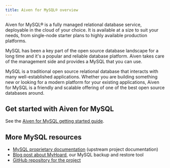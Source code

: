 ```yaml
---
title: Aiven for MySQL® overview
---
```


Aiven for MySQL® is a fully managed relational database service, deployable in the cloud of your choice. It is available at a size to suit your needs, from single-node starter plans to highly available production platforms.

MySQL has been a key part of the open source
database landscape for a long time and it's a popular and reliable
database platform. Aiven takes care of the management side and provides
a MySQL that you can use.

MySQL is a traditional open source relational database that interacts
with many well-established applications. Whether you are building
something new or looking for a modern platform for your existing
applications, Aiven for MySQL is a friendly and scalable offering of one
of the best open source databases around.

## Get started with Aiven for MySQL

See the [Aiven for MySQL getting started guide](/docs/products/mysql/get-started).

## More MySQL resources

-   [MySQL proprietary
    documentation](https://dev.mysql.com/doc/refman/8.0/en/) (upstream
    project documentation)
-   [Blog post about
    MyHoard](https://aiven.io/blog/introducing-myhoard-your-single-solution-to-mysql-backups-and-restoration),
    our MySQL backup and restore tool
-   [GitHub repository for the
    project](https://github.com/aiven/myhoard)
